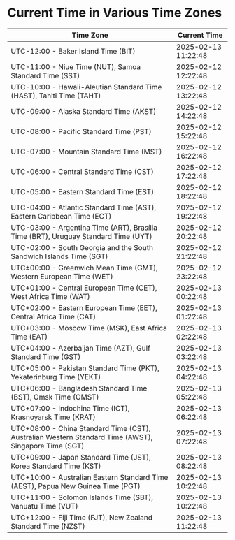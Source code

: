 # Current Time in Various Time Zones

| Time Zone | Current Time |
|-----------|--------------|
| UTC-12:00 - Baker Island Time (BIT) | 2025-02-13 11:22:48 |
| UTC-11:00 - Niue Time (NUT), Samoa Standard Time (SST) | 2025-02-12 12:22:48 |
| UTC-10:00 - Hawaii-Aleutian Standard Time (HAST), Tahiti Time (TAHT) | 2025-02-12 13:22:48 |
| UTC-09:00 - Alaska Standard Time (AKST) | 2025-02-12 14:22:48 |
| UTC-08:00 - Pacific Standard Time (PST) | 2025-02-12 15:22:48 |
| UTC-07:00 - Mountain Standard Time (MST) | 2025-02-12 16:22:48 |
| UTC-06:00 - Central Standard Time (CST) | 2025-02-12 17:22:48 |
| UTC-05:00 - Eastern Standard Time (EST) | 2025-02-12 18:22:48 |
| UTC-04:00 - Atlantic Standard Time (AST), Eastern Caribbean Time (ECT) | 2025-02-12 19:22:48 |
| UTC-03:00 - Argentina Time (ART), Brasília Time (BRT), Uruguay Standard Time (UYT) | 2025-02-12 20:22:48 |
| UTC-02:00 - South Georgia and the South Sandwich Islands Time (SGT) | 2025-02-12 21:22:48 |
| UTC±00:00 - Greenwich Mean Time (GMT), Western European Time (WET) | 2025-02-12 23:22:48 |
| UTC+01:00 - Central European Time (CET), West Africa Time (WAT) | 2025-02-13 00:22:48 |
| UTC+02:00 - Eastern European Time (EET), Central Africa Time (CAT) | 2025-02-13 01:22:48 |
| UTC+03:00 - Moscow Time (MSK), East Africa Time (EAT) | 2025-02-13 02:22:48 |
| UTC+04:00 - Azerbaijan Time (AZT), Gulf Standard Time (GST) | 2025-02-13 03:22:48 |
| UTC+05:00 - Pakistan Standard Time (PKT), Yekaterinburg Time (YEKT) | 2025-02-13 04:22:48 |
| UTC+06:00 - Bangladesh Standard Time (BST), Omsk Time (OMST) | 2025-02-13 05:22:48 |
| UTC+07:00 - Indochina Time (ICT), Krasnoyarsk Time (KRAT) | 2025-02-13 06:22:48 |
| UTC+08:00 - China Standard Time (CST), Australian Western Standard Time (AWST), Singapore Time (SGT) | 2025-02-13 07:22:48 |
| UTC+09:00 - Japan Standard Time (JST), Korea Standard Time (KST) | 2025-02-13 08:22:48 |
| UTC+10:00 - Australian Eastern Standard Time (AEST), Papua New Guinea Time (PGT) | 2025-02-13 10:22:48 |
| UTC+11:00 - Solomon Islands Time (SBT), Vanuatu Time (VUT) | 2025-02-13 10:22:48 |
| UTC+12:00 - Fiji Time (FJT), New Zealand Standard Time (NZST) | 2025-02-13 11:22:48 |
